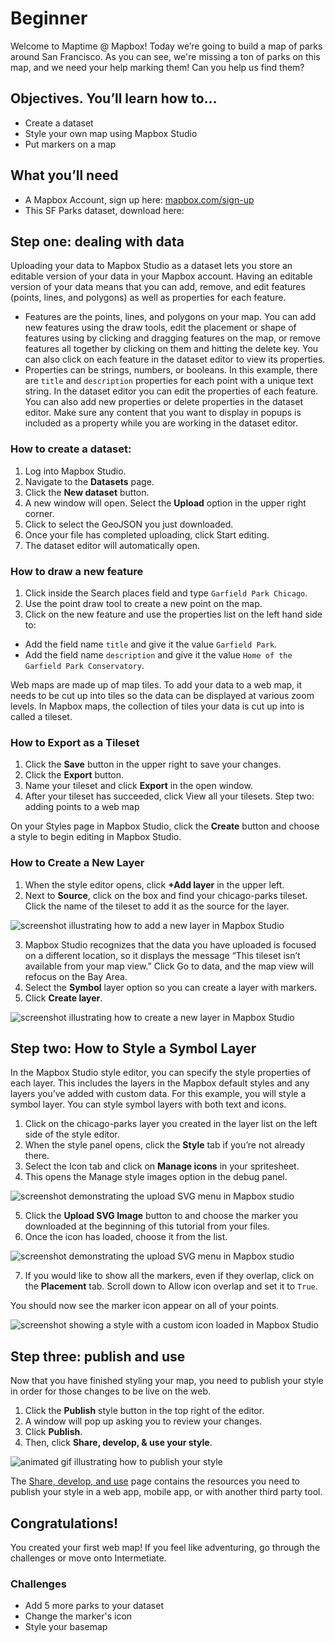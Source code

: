 # Beginner
Welcome to Maptime @ Mapbox! Today we’re going to build a map of parks around San Francisco. As you can see, we're missing a ton of parks on this map, and we need your help marking them! Can you help us find them?

## Objectives. You’ll learn how to…
- Create a dataset
- Style your own map using Mapbox Studio
- Put markers on a map

## What you’ll need
- A Mapbox Account, sign up here: [mapbox.com/sign-up](https://www.mapbox.com/studio/signup/)
- This SF Parks dataset, download here:

## Step one: dealing with data

Uploading your data to Mapbox Studio as a dataset lets you store an editable version of your data in your Mapbox account. Having an editable version of your data means that you can add, remove, and edit features (points, lines, and polygons) as well as properties for each feature.

- Features are the points, lines, and polygons on your map. You can add new features using the draw tools, edit the placement or shape of features using by clicking and dragging features on the map, or remove features all together by clicking on them and hitting the delete key. You can also click on each feature in the dataset editor to view its properties.
- Properties can be strings, numbers, or booleans. In this example, there are `title` and `description` properties for each point with a unique text string. In the dataset editor you can edit the properties of each feature. You can also add new properties or delete properties in the dataset editor. Make sure any content that you want to display in popups is included as a property while you are working in the dataset editor.

### How to create a dataset:
1. Log into Mapbox Studio.
2. Navigate to the **Datasets** page.
3. Click the **New dataset** button.
4. A new window will open. Select the **Upload** option in the upper right corner.
5. Click to select the GeoJSON you just downloaded.
6. Once your file has completed uploading, click Start editing.
7. The dataset editor will automatically open.

### How to draw a new feature
1. Click inside the Search places field and type `Garfield Park Chicago`.
2. Use the point draw tool to create a new point on the map.
3. Click on the new feature and use the properties list on the left hand side to:
  - Add the field name `title` and give it the value `Garfield Park`.
  - Add the field name `description` and give it the value `Home of the Garfield Park Conservatory`.

Web maps are made up of map tiles. To add your data to a web map, it needs to be cut up into tiles so the data can be displayed at various zoom levels. In Mapbox maps, the collection of tiles your data is cut up into is called a tileset.

### How to Export as a Tileset
1. Click the **Save** button in the upper right to save your changes.
2. Click the **Export** button.
3. Name your tileset and click **Export** in the open window.
4. After your tileset has succeeded, click View all your tilesets.
Step two: adding points to a web map

On your Styles page in Mapbox Studio, click the **Create** button and choose a style to begin editing in Mapbox Studio.

### How to Create a New Layer
1. When the style editor opens, click **+Add layer** in the upper left.
2. Next to **Source**, click on the box and find your chicago-parks tileset. Click the name of the tileset to add it as the source for the layer.

![screenshot illustrating how to add a new layer in Mapbox Studio](https://www.mapbox.com/help/img/studio/point-tutorial-add-layer.png)

3. Mapbox Studio recognizes that the data you have uploaded is focused on a different location, so it displays the message “This tileset isn’t available from your map view.” Click Go to data, and the map view will refocus on the Bay Area.
4. Select the **Symbol** layer option so you can create a layer with markers.
5. Click **Create layer**.

![screenshot illustrating how to create a new layer in Mapbox Studio](https://www.mapbox.com/help/img/studio/point-tutorial-create-layer.png)

## Step two: How to Style a Symbol Layer

In the Mapbox Studio style editor, you can specify the style properties of each layer. This includes the layers in the Mapbox default styles and any layers you’ve added with custom data. For this example, you will style a symbol layer. You can style symbol layers with both text and icons.

1. Click on the chicago-parks layer you created in the layer list on the left side of the style editor.
2. When the style panel opens, click the **Style** tab if you’re not already there.
3. Select the Icon tab and click on **Manage icons** in your spritesheet.
4. This opens the Manage style images option in the debug panel. 

![screenshot demonstrating the upload SVG menu in Mapbox studio](https://www.mapbox.com/help/img/studio/point-tutorial-upload-svg.png)

5. Click the **Upload SVG Image** button to and choose the marker you downloaded at the beginning of this tutorial from your files.
6. Once the icon has loaded, choose it from the list. 

![screenshot demonstrating the upload SVG menu in Mapbox studio](https://www.mapbox.com/help/img/studio/point-tutorial-select-icon.png)

7. If you would like to show all the markers, even if they overlap, click on the **Placement** tab. Scroll down to Allow icon overlap and set it to `True`.

You should now see the marker icon appear on all of your points.

![screenshot showing a style with a custom icon loaded in Mapbox Studio](https://www.mapbox.com/help/img/studio/point-tutorial-icons-loaded.png)

## Step three: publish and use

Now that you have finished styling your map, you need to publish your style in order for those changes to be live on the web.

1. Click the **Publish** style button in the top right of the editor.
2. A window will pop up asking you to review your changes.
3. Click **Publish**.
4. Then, click **Share, develop, & use your style**.

![animated gif illustrating how to publish your style](https://www.mapbox.com/help/img/studio/point-tutorial-style-publish.gif)

The [Share, develop, and use](https://www.mapbox.com/help/studio-manual-publish/) page contains the resources you need to publish your style in a web app, mobile app, or with another third party tool.

## Congratulations!

You created your first web map! If you feel like adventuring, go through the challenges or move onto Intermetiate.

### Challenges
- Add 5 more parks to your dataset
- Change the marker's icon
- Style your basemap